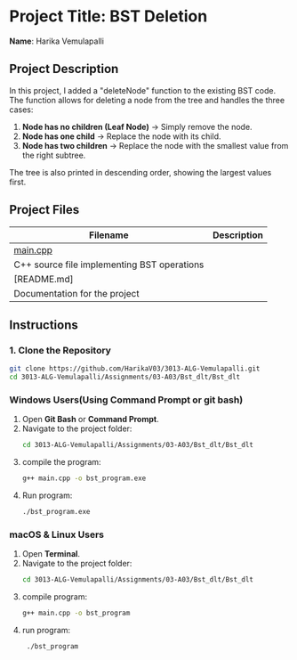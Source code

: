   
# Project Title: BST Deletion
**Name**: Harika Vemulapalli

## Project Description
In this project, I added a "deleteNode" function to the existing BST code. The function allows for deleting a node from the tree and handles the three cases:
1. **Node has no children (Leaf Node)** → Simply remove the node.
2. **Node has one child** → Replace the node with its child.
3. **Node has two children** → Replace the node with the smallest value from the right subtree.

The tree is also printed in descending order, showing the largest values first.
   
## Project Files
| Filename  | Description |   
|-----------|-------------|
 | [main.cpp](./Bst_dlt/Bst_dlt/main.cpp)
 | C++ source file implementing BST operations |
 | [README.md]
 | Documentation for the project |
## Instructions
### 1. Clone the Repository
```bash
git clone https://github.com/HarikaV03/3013-ALG-Vemulapalli.git
cd 3013-ALG-Vemulapalli/Assignments/03-A03/Bst_dlt/Bst_dlt
```
### Windows Users(Using Command Prompt or git bash)
1. Open **Git Bash** or **Command Prompt**.
2. Navigate to the project folder:
   ```sh
   cd 3013-ALG-Vemulapalli/Assignments/03-A03/Bst_dlt/Bst_dlt
   ```
3. compile the program:
   ```sh
   g++ main.cpp -o bst_program.exe
   ```
4. Run program:
   ```sh
   ./bst_program.exe
   ```
### macOS & Linux Users  
   
1. Open **Terminal**.
2. Navigate to the project folder:
   ```sh
   cd 3013-ALG-Vemulapalli/Assignments/03-A03/Bst_dlt/Bst_dlt
   ```
3. compile program:
   ```sh
   g++ main.cpp -o bst_program
   ```
4. run program:
   ```sh  
    ./bst_program
   ```

